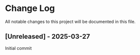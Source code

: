 # Change Log

All notable changes to this project will be documented in this file.
 
 
## [Unreleased] - 2025-03-27
Initial commit